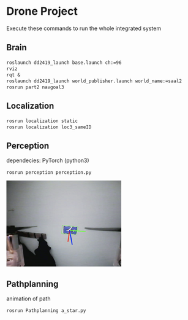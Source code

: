 # Drone Project
Execute these commands to run the whole integrated system

## Brain
```
roslaunch dd2419_launch base.launch ch:=96
rviz
rqt &
roslaunch dd2419_launch world_publisher.launch world_name:=saal2
rosrun part2 navgoal3
```

## Localization
```
rosrun localization static
rosrun localization loc3_sameID
```

## Perception
dependecies: PyTorch (python3)

```
rosrun perception perception.py
```

<img src="pose_estimation.png" alt="pose_estimation" width="300"/>

## Pathplanning
animation of path
```
rosrun Pathplanning a_star.py
```
